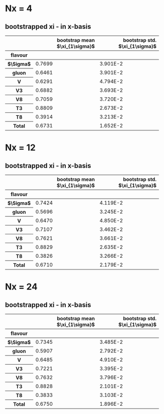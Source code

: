 
# Nx = 4
## bootstrapped xi - in x-basis
<table border="0" class="dataframe">
<thead>
<tr style="text-align: right;">
<th></th>
<th>bootstrap mean $\xi_{1\sigma}$</th>
<th>bootstrap std. $\xi_{1\sigma}$</th>
</tr>
<tr>
<th>flavour</th>
<th></th>
<th></th>
</tr>
</thead>
<tbody>
<tr>
<th>$\Sigma$</th>
<td>0.7699</td>
<td>3.901E-2</td>
</tr>
<tr>
<th>gluon</th>
<td>0.6461</td>
<td>3.901E-2</td>
</tr>
<tr>
<th>V</th>
<td>0.6291</td>
<td>4.794E-2</td>
</tr>
<tr>
<th>V3</th>
<td>0.6882</td>
<td>3.693E-2</td>
</tr>
<tr>
<th>V8</th>
<td>0.7059</td>
<td>3.720E-2</td>
</tr>
<tr>
<th>T3</th>
<td>0.8809</td>
<td>2.673E-2</td>
</tr>
<tr>
<th>T8</th>
<td>0.3914</td>
<td>3.213E-2</td>
</tr>
<tr>
<th>Total</th>
<td>0.6731</td>
<td>1.652E-2</td>
</tr>
</tbody>
</table>

# Nx = 12
## bootstrapped xi - in x-basis
<table border="0" class="dataframe">
<thead>
<tr style="text-align: right;">
<th></th>
<th>bootstrap mean $\xi_{1\sigma}$</th>
<th>bootstrap std. $\xi_{1\sigma}$</th>
</tr>
<tr>
<th>flavour</th>
<th></th>
<th></th>
</tr>
</thead>
<tbody>
<tr>
<th>$\Sigma$</th>
<td>0.7424</td>
<td>4.119E-2</td>
</tr>
<tr>
<th>gluon</th>
<td>0.5696</td>
<td>3.245E-2</td>
</tr>
<tr>
<th>V</th>
<td>0.6470</td>
<td>4.850E-2</td>
</tr>
<tr>
<th>V3</th>
<td>0.7107</td>
<td>3.462E-2</td>
</tr>
<tr>
<th>V8</th>
<td>0.7621</td>
<td>3.661E-2</td>
</tr>
<tr>
<th>T3</th>
<td>0.8829</td>
<td>2.635E-2</td>
</tr>
<tr>
<th>T8</th>
<td>0.3826</td>
<td>3.266E-2</td>
</tr>
<tr>
<th>Total</th>
<td>0.6710</td>
<td>2.179E-2</td>
</tr>
</tbody>
</table>

# Nx = 24
## bootstrapped xi - in x-basis
<table border="0" class="dataframe">
<thead>
<tr style="text-align: right;">
<th></th>
<th>bootstrap mean $\xi_{1\sigma}$</th>
<th>bootstrap std. $\xi_{1\sigma}$</th>
</tr>
<tr>
<th>flavour</th>
<th></th>
<th></th>
</tr>
</thead>
<tbody>
<tr>
<th>$\Sigma$</th>
<td>0.7345</td>
<td>3.485E-2</td>
</tr>
<tr>
<th>gluon</th>
<td>0.5907</td>
<td>2.792E-2</td>
</tr>
<tr>
<th>V</th>
<td>0.6485</td>
<td>4.910E-2</td>
</tr>
<tr>
<th>V3</th>
<td>0.7221</td>
<td>3.395E-2</td>
</tr>
<tr>
<th>V8</th>
<td>0.7632</td>
<td>3.796E-2</td>
</tr>
<tr>
<th>T3</th>
<td>0.8828</td>
<td>2.101E-2</td>
</tr>
<tr>
<th>T8</th>
<td>0.3833</td>
<td>3.103E-2</td>
</tr>
<tr>
<th>Total</th>
<td>0.6750</td>
<td>1.896E-2</td>
</tr>
</tbody>
</table>
